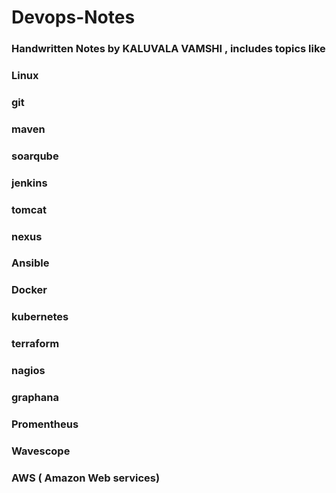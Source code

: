 # Devops-Notes
### Handwritten Notes by KALUVALA VAMSHI , includes topics like 
### Linux
### git
### maven 
### soarqube
### jenkins
### tomcat
### nexus
### Ansible
### Docker
### kubernetes
### terraform
### nagios
### graphana
### Promentheus
### Wavescope
### AWS ( Amazon Web services)
